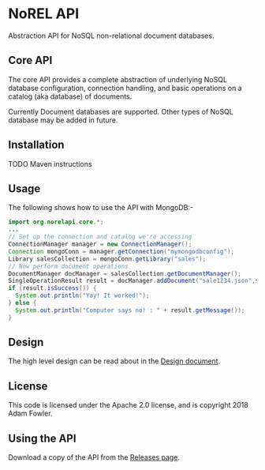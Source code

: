 # NoREL API

Abstraction API for NoSQL non-relational document databases.

## Core API

The core API provides a complete abstraction of underlying NoSQL database configuration,
connection handling, and basic operations on a catalog (aka database) of documents.

Currently Document databases are supported. Other types of NoSQL database may be added in future.

## Installation

TODO Maven instructions

## Usage

The following shows how to use the API with MongoDB:-

```java
import org.norelapi.core.*;
...
// Set up the connection and catalog we're accessing
ConnectionManager manager = new ConnectionManager();
Connection mongoConn = manager.getConnection("mymongodbconfig");
Library salesCollection = mongoConn.getLibrary("sales");
// Now perform document operations
DocumentManager docManager = salesCollection.getDocumentManager();
SingleOperationResult result = docManager.addDocument("sale1234.json",someJsonString);
if (result.isSuccess()) {
  System.out.println("Yay! It worked!");
} else {
  System.out.println("Computer says no! : " + result.getMessage());
}
```

## Design

The high level design can be read about in the [Design document](documentation/design.md).

## License

This code is licensed under the Apache 2.0 license, and is copyright 2018 Adam Fowler.

## Using the API

Download a copy of the API from the [Releases page](https://github.com/adamfowleruk/norel/releases).
